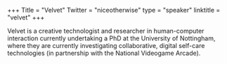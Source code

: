 +++
Title = "Velvet"
Twitter = "niceotherwise"
type = "speaker"
linktitle = "velvet"
+++

Velvet is a creative technologist and researcher in human-computer interaction currently undertaking a PhD at the University of Nottingham, where they are currently investigating collaborative, digital self-care technologies (in partnership with the National Videogame Arcade).
